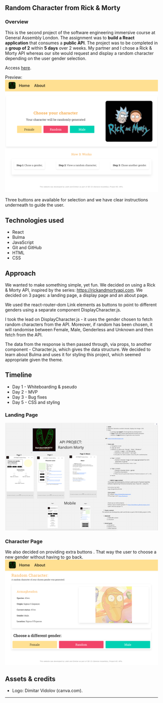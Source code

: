 
## Random Character from Rick & Morty

### Overview

This is the second project of the software engineering immersive course at General Assembly London. The assignment was to **build a React application** that consumes a **public API**.
The project was to be completed in a **group of 2** within **5 days** over 2 weeks.
My partner and I chose a Rick & Morty API whereas our site would request and display a random character depending on the user gender selection. 


Access [here](https://rick-and-morty-randomizer.netlify.app).

Preview: ![randomizer-preview](./readme_assets/preview_for_readme.png)

Three buttons are available for selection and we have clear instructions underneath to guide the user.

## Technologies used 

- React
- Bulma
- JavaScript
- Git and GitHub
- HTML
- CSS

## Approach

We wanted to make something simple, yet fun. We decided on using a Rick & Morty API, inspired by the series:  https://rickandmortyapi.com.
We decided on 3 pages: a landing page, a display page and an about page. 

We used the react-router-dom Link elements as buttons to point to different genders using a separate component DisplayCharacter.js.

I took the lead on DisplayCharacter.js - it uses the gender chosen to fetch random characters from the API. 
Moreover, if random has been chosen, it will randomise between Female, Male, Genderless and Unknown and then fetch from the API.

The data from the response is then passed through, via props, to another component - Character.js, which gives the data structure. 
We decided to learn about Bulma and uses it for styling this project, which seemed appropriate given the theme. 

## Timeline
- Day 1 - Whiteboarding & pseudo
- Day 2 - MVP
- Day 3 - Bug fixes 
- Day 5 - CSS and styling

### Landing Page
![Miro-screenshot](./readme_assets/miro-screen.png)

### Character Page
We also decided on providing extra buttons . That way the user to choose a new gender without having to go back. 
![Display_character-screen](./readme_assets/char_display_screen.png)


## Assets & credits
- Logo: Dimitar Vidolov (canva.com).
-----
